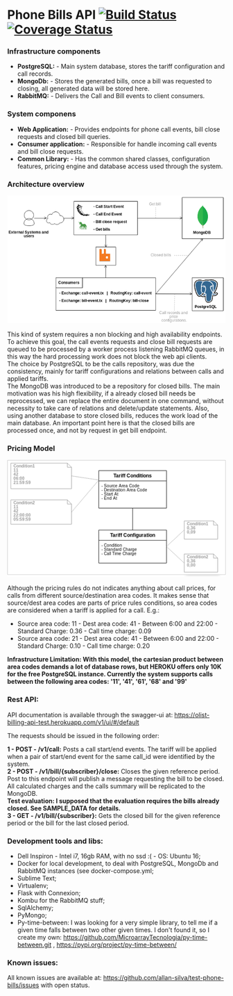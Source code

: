 # Phone Bills API [![Build Status](https://travis-ci.org/allan-silva/test-phone-bills.svg?branch=master)](https://travis-ci.org/allan-silva/test-phone-bills)  [![Coverage Status](https://coveralls.io/repos/github/allan-silva/test-phone-bills/badge.svg?branch=master)](https://coveralls.io/github/allan-silva/test-phone-bills?branch=master)

### Infrastructure components

 - **PostgreSQL:** - Main system database, stores the tariff configuration and call records.
 - **MongoDb:** - Stores the generated bills, once a bill was requested to closing, all generated data will be stored here.
 - **RabbitMQ:** - Delivers the Call and Bill events to client consumers.

### System componens

 - **Web Application:** - Provides endpoints for phone call events, bill close requests and closed bill  queries.
 - **Consumer application:** - Responsible for handle incoming call events and bill close requests.
 - **Common Library:** - Has the common shared classes, configuration features, pricing engine and database access used through the system.

### Architecture overview

![alt text](https://raw.githubusercontent.com/allan-silva/test-phone-bills/master/Billing%20System.png)

This kind of system requires a non blocking and high availability endpoints. To achieve this goal, the call events requests and close bill requests are queued to be processed by a worker process listening RabbitMQ queues, in this way the hard processing work does not block the web api clients.  
The choice by PostgreSQL to be the calls repository, was due the consistency, mainly for tariff configurations and relations between calls and applied tariffs.  
The MongoDB was introduced to be a repository for closed bills. The main motivation was his high flexibility, if a already closed bill needs be reprocessed, we can replace the entire document in one command, without necessity to take care of relations and delete/update statements. Also, using another database to store closed bills, reduces the work load of the main database. An important point here is that the closed bills are processed once, and not by request in get bill endpoint.

### Pricing Model

![alt text](https://raw.githubusercontent.com/allan-silva/test-phone-bills/master/PricingModel.png)

Although the pricing rules do not indicates anything about call prices, for calls from different source/destination area codes. It makes sense that source/dest area codes are parts of price rules conditions, so area codes are considered when a tariff is applied for a call. E.g.:  
- Source area code: 11 - Dest area code: 41 - Between 6:00 and 22:00 - Standard Charge: 0.36 - Call time charge: 0.09
- Source area code: 21 - Dest area code: 41 - Between 6:00 and 22:00 - Standard Charge: 0.10 - Call time charge: 0.20

**Infrastructure Limitation: With this model, the cartesian product between area codes demands a lot of database rows, but HEROKU offers only 10K for the free PostgreSQL instance. Currently the system supports calls between the following area codes: '11', '41', '61', '68' and '99'**  

### Rest API:

API documentation is available through the swagger-ui at: https://olist-billing-api-test.herokuapp.com/v1/ui/#/default

The requests should be issued in the following order:

**1 - POST - /v1/call:** Posts a call start/end events. The tariff will be applied when a pair of start/end event for the same call_id were identified by the system.  
**2 - POST - /v1/bill/{subscriber}/close:** Closes the given reference period. Post to this endpoint will publish a message requesting the bill to be closed. All calculated charges and the calls summary will be replicated to the MongoDB.  
**Test evaluation: I supposed that the evaluation requires the bills already closed. See SAMPLE_DATA for details.**  
**3 - GET - /v1/bill/{subscriber}:** Gets the closed bill for the given reference period or the bill for the last closed period.  

### Development tools and libs:

- Dell Inspiron - Intel i7, 16gb RAM, with no ssd :( -  OS: Ubuntu 16;
- Docker for local development,  to deal with PostgreSQL, MongoDb and RabbitMQ instances (see docker-compose.yml;
- Sublime Text;
- Virtualenv;
- Flask with Connexion;
- Kombu for the RabbitMQ stuff;
- SqlAlchemy;
- PyMongo;
- Py-time-between: I was looking for a very simple library, to tell me if a given time falls between two other given times. I don't found it, so I create my own: https://github.com/MicroarrayTecnologia/py-time-between.git , https://pypi.org/project/py-time-between/

### Known issues:
All known issues are available at: https://github.com/allan-silva/test-phone-bills/issues with open status.

